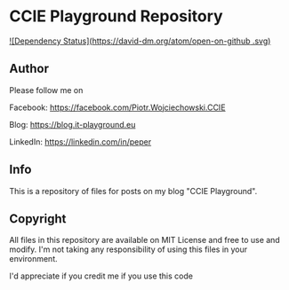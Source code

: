 # CCIE Playground Repository
[![Dependency Status](https://david-dm.org/atom/open-on-github
.svg)](https://david-dm.org/atom/open-on-github)

## Author

Please follow me on

Facebook: https://facebook.com/Piotr.Wojciechowski.CCIE

Blog: https://blog.it-playground.eu

LinkedIn: https://linkedin.com/in/peper

## Info

This is a repository of files for posts on my blog "CCIE Playground". 

## Copyright

All files in this repository are available on MIT License and free to use and modify. I'm not taking any responsibility of using this files in your environment.

I'd appreciate if you credit me if you use this code
